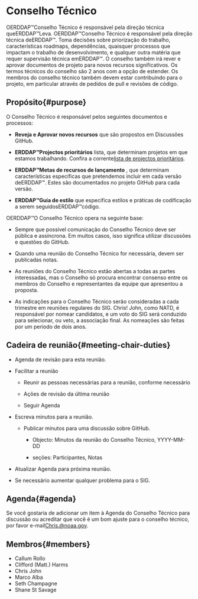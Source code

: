 # Conselho Técnico

OERDDAP™Conselho Técnico é responsável pela direção técnica queERDDAP™Leva. OERDDAP™Conselho Técnico é responsável pela direção técnica deERDDAP™. Toma decisões sobre priorização do trabalho, características roadmaps, dependências, quaisquer processos que impactam o trabalho de desenvolvimento, e qualquer outra matéria que requer supervisão técnica emERDDAP™. O conselho também irá rever e aprovar documentos de projeto para novos recursos significativos. Os termos técnicos do conselho são 2 anos com a opção de estender. Os membros do conselho técnico também devem estar contribuindo para o projeto, em particular através de pedidos de pull e revisões de código.

## Propósito{#purpose} 

O Conselho Técnico é responsável pelos seguintes documentos e processos:

*  **Reveja e Aprovar novos recursos** que são propostos em Discussões GitHub.

*  **ERDDAP™Projectos prioritários** lista, que determinam projetos em que estamos trabalhando. Confira a corrente[lista de projectos prioritários](https://github.com/ERDDAP/erddap/issues/158).

*  **ERDDAP™Metas de recursos de lançamento** , que determinam características específicas que pretendemos incluir em cada versão deERDDAP™. Estes são documentados no projeto GitHub para cada versão.

*  **ERDDAP™Guia de estilo** que especifica estilos e práticas de codificação a serem seguidosERDDAP™código.

OERDDAP™O Conselho Técnico opera na seguinte base:

* Sempre que possível comunicação do Conselho Técnico deve ser pública e assíncrona. Em muitos casos, isso significa utilizar discussões e questões do GitHub.

* Quando uma reunião do Conselho Técnico for necessária, devem ser publicadas notas.

* As reuniões do Conselho Técnico estão abertas a todas as partes interessadas, mas o Conselho só procura encontrar consenso entre os membros do Conselho e representantes da equipe que apresentou a proposta.

* As indicações para o Conselho Técnico serão consideradas a cada trimestre em reuniões regulares do SIG. Chris&#33; John, como NATD, é responsável por nomear candidatos, e um voto do SIG será conduzido para selecionar, ou veto, a associação final. As nomeações são feitas por um período de dois anos.

## Cadeira de reunião{#meeting-chair-duties} 

- Agenda de revisão para esta reunião.

- Facilitar a reunião

  - Reunir as pessoas necessárias para a reunião, conforme necessário

  - Ações de revisão da última reunião

  - Seguir Agenda

- Escreva minutos para a reunião.

  - Publicar minutos para uma discussão sobre GitHub.

    - Objecto: Minutos da reunião do Conselho Técnico, YYYY-MM-DD

    - seções: Participantes, Notas

- Atualizar Agenda para próxima reunião.

- Se necessário aumentar qualquer problema para o SIG.

## Agenda{#agenda} 

Se você gostaria de adicionar um item à Agenda do Conselho Técnico para discussão ou acreditar que você é um bom ajuste para o conselho técnico, por favor e-mail[Chris.@noaa.gov](mailto:chris.john@noaa.gov).

## Membros{#members} 

* Callum Rollo
* Clifford (Matt.) Harms
* Chris John
* Marco Alba
* Seth Champagne
* Shane St Savage
